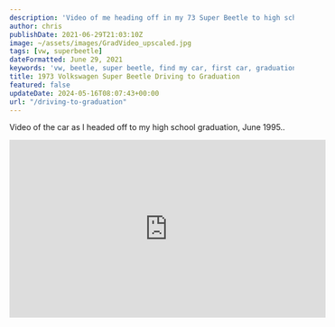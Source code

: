 ```yaml
---
description: 'Video of me heading off in my 73 Super Beetle to high school graduation June 1995'
author: chris
publishDate: 2021-06-29T21:03:10Z
image: ~/assets/images/GradVideo_upscaled.jpg
tags: [vw, superbeetle]
dateFormatted: June 29, 2021
keywords: 'vw, beetle, super beetle, find my car, first car, graduation'
title: 1973 Volkswagen Super Beetle Driving to Graduation
featured: false
updateDate: 2024-05-16T08:07:43+00:00
url: "/driving-to-graduation"
---
```


Video of the car as I headed off to my high school graduation, June 1995..

<iframe width="560" height="315" src="https://www.youtube.com/embed/bmHOURognok" title="YouTube video player" frameborder="0" allow="accelerometer; autoplay; clipboard-write; encrypted-media; gyroscope; picture-in-picture" allowfullscreen></iframe>
